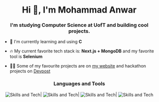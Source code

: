 <h1 align="center">Hi 👋, I'm Mohammad Anwar</h1>
<h3 align="center">I'm studying Computer Science at UofT and building cool projects.</h3>

- 🌱 I'm currently learning and using **C**
- 🔥 My current favorite tech stack is: **Next.js + MongoDB** and my favorite tool is **Selenium**

- 👨‍💻 Some of my favourite projects are on [my website](https://mohammadanwar.dev) and hackathon projects on [Devpost](https://devpost.com/mh-anwar)


<h3 align="center">Languages and Tools</h3>
<div align="center">
  <img align="center" src="https://skillicons.dev/icons?i=c,r,java,python&theme=dark" alt="Skills and Tech" />|
  <img align="center" src="https://skillicons.dev/icons?i=html,css,js,react,nextjs&theme=dark" alt="Skills and Tech" />|
  <img align="center" src="https://skillicons.dev/icons?i=mongodb,sqlite,nodejs&theme=dark" alt="Skills and Tech" />|
  <img align="center" src="https://skillicons.dev/icons?i=nginx,linux&theme=dark" alt="Skills and Tech" />
</div>
<br/>

<!--
| <img src="https://github-readme-stats.vercel.app/api?username=mh-anwar&show_icons=true&count_private=true&hide_border=true&theme=transparent" height="170" /> | <img src="https://streak-stats.demolab.com/?user=mh-anwar&&hide_border=true&layout=compact&theme=transparent" height="170" /> |
| :-----------------------------------------------------------------------------------------------------------------------------------------------------------: | :-------------------------------------------------------------------------------------------------------------------------------------------: |
-->

